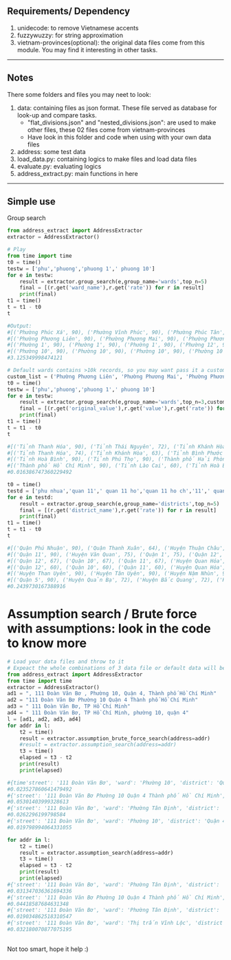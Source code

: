 ## Requirements/ Dependency

1. unidecode: to remove Vietnamese accents
2. fuzzywuzzy: for string approximation
3. vietnam-provinces(optional): the original data files come from this module. You may find it interesting in other tasks.
---

## Notes

There some folders and files you may neet to look:
1. data: containing files as json format. These file served as database for look-up and compare tasks.
    * "flat_divisions.json" and "nested_divisions.json": are used to make other files, these 02 files come from vietnam-provinces
    * Have  look in this folder and code when using with your own data files
2. address: some test data
3. load_data.py: containing logics to make files and load data files
4. evaluate.py: evaluating logics
5. address_extract.py: main functions in here
---

## Simple use

Group search
```python
from address_extract import AddressExtractor
extractor = AddressExtractor()

# Play
from time import time
t0 = time()
testw = ['phu','phuong','phuong 1',' phuong 10']
for e in testw:
    result = extractor.group_search(e,group_name='wards',top_n=5)
    final = [(r.get('ward_name'),r.get('rate')) for r in result]
    print(final)
t1 = time()
t = t1 - t0
t

#Output:
#[('Phường Phúc Xá', 90), ('Phường Vĩnh Phúc', 90), ('Phường Phúc Tân', 90), ('Phường Phú Thượng', 90), ('Phường Yên Phụ', 90)]
#[('Phường Phương Liên', 90), ('Phường Phương Mai', 90), ('Phường Phương Liệt', 90), ('Phường Xuân Phương', 90), ('Phường Phương Canh', 90)]
#[('Phường 1', 90), ('Phường 1', 90), ('Phường 1', 90), ('Phường 12', 90), ('Phường 1', 90)]
#[('Phường 10', 90), ('Phường 10', 90), ('Phường 10', 90), ('Phường 10', 90), ('Phường 10', 90)]
#3.125349998474121

# Default wards contains >10k records, so you may want pass it a custom list
custom_list = ('Phường Phương Liên', 'Phường Phương Mai', 'Phường Phương Liệt', 'Phường Xuân Phương', 'Phường Phương Canh','Phường 1','Phường 12','Phường 10')
t0 = time()
testw = ['phu','phuong','phuong 1',' phuong 10']
for e in testw:
    result = extractor.group_search(e,group_name='wards',top_n=3,custom_list=custom_list)
    final = [(r.get('original_value'),r.get('value'),r.get('rate')) for r in result]
    print(final)
t1 = time()
t = t1 - t0
t

#[('Tỉnh Thanh Hóa', 90), ('Tỉnh Thái Nguyên', 72), ('Tỉnh Khánh Hòa', 72), ('Tỉnh Ninh Thuận', 72), ('Tỉnh Bình Thuận', 72)]
#[('Tỉnh Thanh Hóa', 74), ('Tỉnh Khánh Hòa', 63), ('Tỉnh Bình Phước', 56), ('Thành phố Hà Nội', 53), ('Thành phố Hải Phòng', 53)]
#[('Tỉnh Hoà Bình', 90), ('Tỉnh Phú Thọ', 90), ('Thành phố Hải Phòng', 90), ('Tỉnh Thanh Hóa', 90), ('Tỉnh Khánh Hòa', 90)]
#[('Thành phố Hồ Chí Minh', 90), ('Tỉnh Lào Cai', 60), ('Tỉnh Hoà Bình', 60), ('Tỉnh Phú Thọ', 60), ('Tỉnh Vĩnh Phúc', 60)]
#0.016386747360229492

t0 = time()
testd = ['phu nhua','quan 11',' quan 11 ho','quan 11 ho ch','11',' quan 05']
for e in testd:
    result = extractor.group_search(e,group_name='districts',top_n=5)
    final = [(r.get('district_name'),r.get('rate')) for r in result]
    print(final)
t1 = time()
t = t1 - t0
t

#[('Quận Phú Nhuận', 90), ('Quận Thanh Xuân', 64), ('Huyện Thuận Châu', 64), ('Huyện Phú Bình', 64), ('Huyện Phù Ninh', 64)]
#[('Quận 11', 90), ('Huyện Văn Quan', 75), ('Quận 1', 75), ('Quận 12', 75), ('Quận 10', 75)]
#[('Quận 12', 67), ('Quận 10', 67), ('Quận 11', 67), ('Huyện Quan Hóa', 63), ('Quận 1', 59)]
#[('Quận 12', 60), ('Quận 10', 60), ('Quận 11', 60), ('Huyện Quan Hóa', 57), ('Quận 1', 53)]
#[('Huyện Than Uyên', 90), ('Huyện Tân Uyên', 90), ('Huyện Nậm Nhùn', 90), ('Thành phố Sơn La', 90), ('Huyện Quỳnh Nhai', 90)]
#[('Quận 5', 90), ('Huyện Quản Bạ', 72), ('Huyện Bắc Quang', 72), ('Huyện Quang Bình', 72), ('Huyện Hà Quảng', 72)]
#0.2439730167388916
```

# Assumption search / Brute force with assumptions: look in the code to know more
```python
# Load your data files and throw to it
# Expeact the whole combinations of 3 data file or default data will be loaded
from address_extract import AddressExtractor
from time import time
extractor = AddressExtractor()
ad1 = ", 111 Đoàn Văn Bơ , Phường 10, Quận 4, Thành phố Hồ Chí Minh"
ad2 = "111 Đoàn Văn Bơ Phường 10 Quận 4 Thành phố Hồ Chí Minh"
ad3 = " 111 Đoàn Văn Bơ, TP Hồ Chí Minh"
ad4 = " 111 Đoàn Văn Bơ, TP Hồ Chí Minh, phường 10, quận 4"
l = [ad1, ad2, ad3, ad4]
for addr in l:
    t2 = time()
    result = extractor.assumption_brute_force_search(address=addr)
    #result = extractor.assumption_search(address=addr)
    t3 = time()
    elapsed = t3 - t2
    print(result)
    print(elapsed)

#{time'street': '111 Đoàn Văn Bơ', 'ward': 'Phường 10', 'district': 'Quận 4', 'province': 'Thành phố Hồ Chí Minh', 'city_rate': 100, 'all_rate': 100, 'type': 'brute'}
#0.023527860641479492
#{'street': '111 Đoàn Văn Bơ Phường 10 Quận 4 Thành phố Hồ Chí Minh', 'ward': 'Phường 04', 'district': 'Quận 3', 'province': 'Thành phố Hồ Chí Minh', 'type': 'medium', 'city_rate': 72, 'all_rate': 67}
#0.05301403999328613
#{'street': '111 Đoàn Văn Bơ', 'ward': 'Phường Tân Định', 'district': 'Quận 1', 'province': 'Thành phố Hồ Chí Minh', 'type': 'fast', 'city_rate': 86, 'all_rate': 90}
#0.0262296199798584
#{'street': '111 Đoàn Văn Bơ', 'ward': 'Phường 10', 'district': 'Quận 4', 'province': 'Thành phố Hồ Chí Minh', 'city_rate': 100, 'all_rate': 100, 'type': 'brute'}
#0.019798994064331055

for addr in l:
    t2 = time()
    result = extractor.assumption_search(address=addr)
    t3 = time()
    elapsed = t3 - t2
    print(result)
    print(elapsed) 
#{'street': '111 Đoàn Văn Bơ', 'ward': 'Phường Tân Định', 'district': 'Quận 1', 'province': 'Thành phố Hồ Chí Minh', 'type': 'fast', 'city_rate': 86, 'all_rate': 68}
#0.031347036361694336
#{'street': '111 Đoàn Văn Bơ Phường 10 Quận 4 Thành phố Hồ Chí Minh', 'ward': 'Phường 04', 'district': 'Quận 3', 'province': 'Thành phố Hồ Chí Minh', 'type': 'medium', 'city_rate': 72, 'all_rate': 67}
#0.04418587684631348
#{'street': '111 Đoàn Văn Bơ', 'ward': 'Phường Tân Định', 'district': 'Quận 1', 'province': 'Thành phố Hồ Chí Minh', 'type': 'fast', 'city_rate': 86, 'all_rate': 90}
#0.019034862518310547
#{'street': '111 Đoàn Văn Bơ', 'ward': 'Thị trấn Vĩnh Lộc', 'district': 'Huyện Chiêm Hóa', 'province': 'Tỉnh Tuyên Quang', 'type': 'medium', 'city_rate': 72, 'all_rate': 52}
#0.032180070877075195
                 
```

Not too smart, hope it help :)